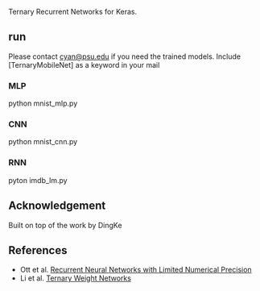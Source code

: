 Ternary Recurrent Networks for Keras.

## run
Please contact cyan@psu.edu if you need the trained models. Include [TernaryMobileNet] as a keyword in your mail
### MLP
python mnist_mlp.py

### CNN
python mnist_cnn.py

### RNN
pyton imdb_lm.py

## Acknowledgement
Built on top of the work by DingKe

## References 
* Ott et al. [Recurrent Neural Networks with Limited Numerical Precision](http://arxiv.org/abs/1608.06902)
* Li et al. [Ternary Weight Networks](http://arxiv.org/abs/1605.04711)
